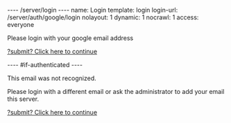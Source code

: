 ---- /server/login ----
name: Login
template: login
login-url: /server/auth/google/login
nolayout: 1
dynamic: 1
nocrawl: 1
access: everyone


Please login with your google email address

[?submit? Click here to continue]()


---- #if-authenticated ----

This email was not recognized. 

Please login with a different email or ask the administrator to add your email this server. 

[?submit? Click here to continue]()
